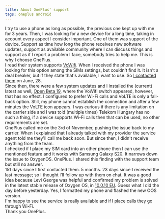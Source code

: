 ```yaml
---
title: About OnePlus' support
tags: oneplus android
---
```

I try to use a phone as long as possible, the previous one kept up with me for 3 years. Then, I was looking for a new device for a long time, taking in account every aspect I consider important. One of them was support of the device. Support as time how long the phone receives new software updates, support as available community where I can discuss things and support as if I report a problem I face, somebody tries to help me. This is why I choose OnePlus.  
I read their system supports [VoWifi](https://en.wikipedia.org/wiki/Voice_over_WLAN). When I received the phone I was looking for this option among the SIMs settings, but couldn't find it. It isn't a deal breaker, but if they state that's available, I want to use. So [I contacted them](https://forums.oneplus.com/threads/vowifi-for-t-mobile-hungary-is-missing.1247941) on June, 28.  
Since then, there were a few system updates and I installed the (current) latest as well, [Open Beta 19](https://forums.oneplus.com/threads/oxygenos-open-beta-19-for-the-oneplus-7-pro-and-7.1332831/), where the VoWifi switch appeared, however, that has no effect. I configured to prefer Wi-Fi calls and VoLTE is only a fall-back option. Still, my phone cannot establish the connection and after a few minutes the VoLTE icon appears.  I was curious if there is any limitation on the carrier side and I was told (multiple times) Telekom Hungary has no such a thing, if a device supports Wi-Fi calls then that can be used, no other requirements are set.  
OnePlus called me on the 3rd of November, pushing the issue back to my carrier. When I explained that I already talked with my provider the service agent told me they'll call me back soon. But since then, I didn't receive anything from the team.    
I checked if I place my SIM card into an other phone then I can use the mentioned feature and it works with Samsung Galaxy S20. It narrows down the issue to OxygenOS. OnePlus. I shared this finding with the support team but still no answer.  
151 days since I first contacted them. 5 months. 23 days since I received the last message; so I thought I'll follow up with them on chat. It was a good idea because Levi George was helpful and confirmed my problem is solved in the latest stable release of Oxygen OS, in [10.0.10 EU](https://forums.oneplus.com/threads/oxygenos-10-0-10-eu-and-10-3-7-india-global-for-the-oneplus-7-pro-and-oneplus-7.1349407/). Guess what I did the day before yesterday. Yes, I formatted my phone and flashed the new OOS version.  
I'm happy to see the service is really available and if I place calls they go through Wi-Fi.  
Thank you OnePlus.
